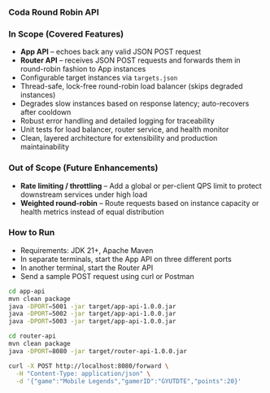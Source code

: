 ### Coda Round Robin API

### In Scope (Covered Features)

- **App API** – echoes back any valid JSON POST request
- **Router API** – receives JSON POST requests and forwards them in round-robin fashion to App instances
- Configurable target instances via `targets.json`
- Thread-safe, lock-free round-robin load balancer (skips degraded instances)
- Degrades slow instances based on response latency; auto-recovers after cooldown
- Robust error handling and detailed logging for traceability
- Unit tests for load balancer, router service, and health monitor 
- Clean, layered architecture for extensibility and production maintainability

### Out of Scope (Future Enhancements)

- **Rate limiting / throttling** – Add a global or per-client QPS limit to protect downstream services under high load
- **Weighted round-robin** – Route requests based on instance capacity or health metrics instead of equal distribution

### How to Run

- Requirements: JDK 21+, Apache Maven
- In separate terminals, start the App API on three different ports
- In another terminal, start the Router API
- Send a sample POST request using curl or Postman
```bash
cd app-api
mvn clean package
java -DPORT=5001 -jar target/app-api-1.0.0.jar
java -DPORT=5002 -jar target/app-api-1.0.0.jar
java -DPORT=5003 -jar target/app-api-1.0.0.jar

cd router-api
mvn clean package
java -DPORT=8080 -jar target/router-api-1.0.0.jar

curl -X POST http://localhost:8080/forward \
  -H "Content-Type: application/json" \
  -d '{"game":"Mobile Legends","gamerID":"GYUTDTE","points":20}'
